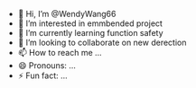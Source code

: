- 👋 Hi, I’m @WendyWang66
- 👀 I’m interested in emmbended project
- 🌱 I’m currently learning function safety
- 💞️ I’m looking to collaborate on new derection  
- 📫 How to reach me ...
- 😄 Pronouns: ...
- ⚡ Fun fact: ...

<!---
WendyWang66/WendyWang66 is a ✨ special ✨ repository because its `README.md` (this file) appears on your GitHub profile.
You can click the Preview link to take a look at your changes.
--->
